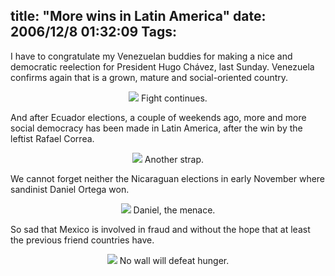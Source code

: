 title: "More wins in Latin America"
date: 2006/12/8 01:32:09
Tags: 
---
I have to congratulate my Venezuelan buddies for making a nice and democratic reelection for President Hugo Chávez, last Sunday. Venezuela confirms again that is a grown, mature and social-oriented country.


<p align="center"><img src="http://damog.net/files/misc/luchasigue.jpg"/>
Fight continues.

And after Ecuador elections, a couple of weekends ago, more and more social democracy has been made in Latin America, after the win by the leftist Rafael Correa.

</p>
<p align="center"><img src="http://damog.net/files/misc/correa.jpg"/>
Another strap.

We cannot forget neither the Nicaraguan elections in early November where sandinist Daniel Ortega won.

</p>
<p align="center"><img src="http://www.damog.net/files/misc/danieltravieso.jpg"/>
Daniel, the menace.

So sad that Mexico is involved in fraud and without the hope that at least the previous friend countries have.

</p>
<p align="center"><img src="http://www.damog.net/files/misc/murohambre.jpg"/>
No wall will defeat hunger.  </p>

